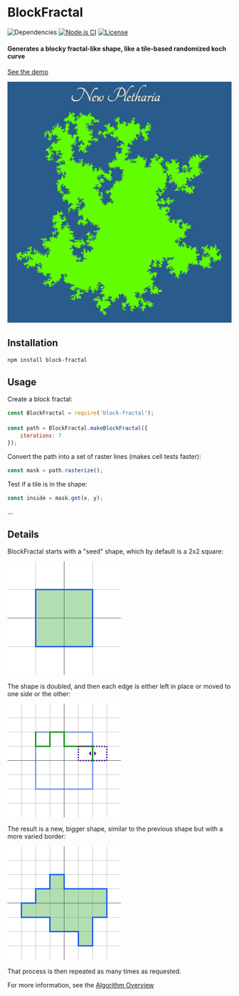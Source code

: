 # BlockFractal

![Dependencies](https://img.shields.io/badge/dependencies-none-green.svg)
[![Node.js CI](https://github.com/sbj42/block-fractal/workflows/Node.js%20CI/badge.svg)](https://github.com/sbj42/block-fractal/actions?query=workflow%3A%22Node.js+CI%22)
[![License](https://img.shields.io/github/license/sbj42/block-fractal.svg)](https://github.com/sbj42/the-field)

#### Generates a blocky fractal-like shape, like a tile-based randomized koch curve

[See the demo](https://sbj42.github.io/projects/block-fractal-demo/www/)

![Example Result](https://raw.githubusercontent.com/sbj42/block-fractal/master/doc/example-new-pletharia.png)

## Installation

~~~
npm install block-fractal
~~~

## Usage

Create a block fractal:
```js
const BlockFractal = require('block-fractal');

const path = BlockFractal.makeBlockFractal({
    iterations: 7
});
```

Convert the path into a set of raster lines (makes cell tests faster):
```js
const mask = path.rasterize();
```

Test if a tile is in the shape:
```js
const inside = mask.get(x, y);
```

...

## Details

BlockFractal starts with a "seed" shape, which by default is a 2x2 square:

![Example 1](https://raw.githubusercontent.com/sbj42/block-fractal/master/doc/walkthrough1.png)

The shape is doubled, and then each edge is either left in place or moved to one side or the other:

![Example 10](https://raw.githubusercontent.com/sbj42/block-fractal/master/doc/walkthrough10.png)

The result is a new, bigger shape, similar to the previous shape but with a more varied border:

![Example 13](https://raw.githubusercontent.com/sbj42/block-fractal/master/doc/walkthrough13.png)

That process is then repeated as many times as requested.

For more information, see the [Algorithm Overview](https://github.com/sbj42/block-fractal/wiki/Algorithm-Overview)
